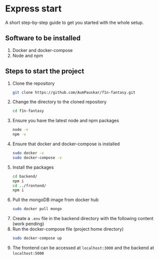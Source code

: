 # Express start

A short step-by-step guide to get you started with the whole setup.

## Software to be installed
1. Docker and docker-compose
2. Node and npm

## Steps to start the project
1. Clone the repository
    ```bash
    git clone https://github.com/AumPauskar/f1n-fantasy.git
    ```
2. Change the directory to the cloned repository
    ```bash
    cd f1n-fantasy
    ```
3. Ensure you have the latest node and npm packages
    ```bash
    node -v
    npm -v
    ```
4. Ensure that docker and docker-compose is installed
    ```bash
    sudo docker -v
    sudo docker-compose -v
    ```
5. Install the packages
    ```bash
    cd backend/
    npm i
    cd ../frontend/
    npm i
    ```
6. Pull the mongoDB image from docker hub
    ```bash
    sudo docker pull mongo
    ```
7. Create a `.env` file in the backend directory with the following content
    (work pending)
8. Run the docker-compose file (project home directory)
    ```bash
    sudo docker-compose up
    ```
9. The frontend can be accessed at `localhost:3000` and the backend at `localhost:5000`